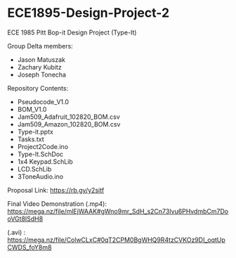 # ECE1895-Design-Project-2
ECE 1985 Pitt Bop-it Design Project (Type-It)

Group Delta members:
  * Jason Matuszak  
  * Zachary Kubitz
  * Joseph Tonecha
  
Repository Contents:
  * Pseudocode_V1.0
  * BOM_V1.0
  * Jam509_Adafruit_102820_BOM.csv
  * Jam509_Amazon_102820_BOM.csv
  * Type-it.pptx
  * Tasks.txt
  * Project2Code.ino
  * Type-It.SchDoc
  * 1x4 Keypad.SchLib
  * LCD.SchLib
  * 3ToneAudio.ino
  
Proposal Link: https://rb.gy/y2sitf

Final Video Demonstration (.mp4): https://mega.nz/file/mlEjWAAK#gWno9mr_SdH_s2Cn73Ivu6PHvdmbCm7DooVGt8ISdH8

(.avi) : https://mega.nz/file/ColwCLxC#0qT2CPM0BgWHQ9R4tzCVKOz9DI_oqtUpCWDS_foY8m8
